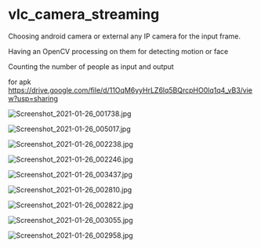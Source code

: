 # vlc_camera_streaming

Choosing android camera or external any IP camera for the input frame.

Having an OpenCV processing on them for detecting motion or face

Counting the number of people as input and output

for apk https://drive.google.com/file/d/11OqM6yyHrLZ6lq5BQrcpHO0lq1q4_vB3/view?usp=sharing

![Screenshot_2021-01-26_001738.jpg](https://user-images.githubusercontent.com/43618473/105770031-c2d9e300-5f6f-11eb-9f24-b1f2168794d2.jpg)

![Screenshot_2021-01-26_005017.jpg](https://user-images.githubusercontent.com/43618473/105770607-7fcc3f80-5f70-11eb-8b25-3cd7d10ea97f.jpg)

![Screenshot_2021-01-26_002238.jpg](https://user-images.githubusercontent.com/43618473/105770256-ffa5da00-5f6f-11eb-99e6-107c99c59efd.jpg)

![Screenshot_2021-01-26_002246.jpg](https://user-images.githubusercontent.com/43618473/105770357-249a4d00-5f70-11eb-9e93-03b5668c8bf9.jpg)

![Screenshot_2021-01-26_003437.jpg](https://user-images.githubusercontent.com/43618473/105770389-32e86900-5f70-11eb-9f94-014497b436c2.jpg)

![Screenshot_2021-01-26_002810.jpg](https://user-images.githubusercontent.com/43618473/105770430-3ed42b00-5f70-11eb-8485-191499fff043.jpg)

![Screenshot_2021-01-26_002822.jpg](https://user-images.githubusercontent.com/43618473/105770449-472c6600-5f70-11eb-9c57-f30e2650459e.jpg)

![Screenshot_2021-01-26_003055.jpg](https://user-images.githubusercontent.com/43618473/105770488-557a8200-5f70-11eb-8d9d-d861e2a22757.jpg)

![Screenshot_2021-01-26_002958.jpg](https://user-images.githubusercontent.com/43618473/105770506-5c08f980-5f70-11eb-8542-6edb504ce5c1.jpg)


